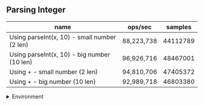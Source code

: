 ## Parsing Integer

|name|ops/sec|samples|
|-|-|-|
|Using parseInt(x, 10) - small number (2 len)|88,223,738|44112789|
|Using parseInt(x, 10) - big number (10 len)|96,926,716|48467001|
|Using + - small number (2 len)|94,810,706|47405372|
|Using + - big number (10 len)|92,989,718|46803380|


<details>
<summary>Environment</summary>

* __Machine:__ linux x64 | 4 vCPUs | 7.6GB Mem
* __Run:__ Tue May 06 2025 19:09:47 GMT+0000 (Coordinated Universal Time)
* __Node:__ `v22.0.0`
</details>

<!--
{"environment":{"platform":"linux","arch":"x64","cpus":4,"totalMemory":7.597835540771484},"benchmarks":[{"name":"Using parseInt(x, 10) - small number (2 len)","samples":44112789,"opsSec":88223738.18216395},{"name":"Using parseInt(x, 10) - big number (10 len)","samples":48467001,"opsSec":96926716.98795119},{"name":"Using + - small number (2 len)","samples":47405372,"opsSec":94810706.83420292},{"name":"Using + - big number (10 len)","samples":46803380,"opsSec":92989718.53953569}]}-->
